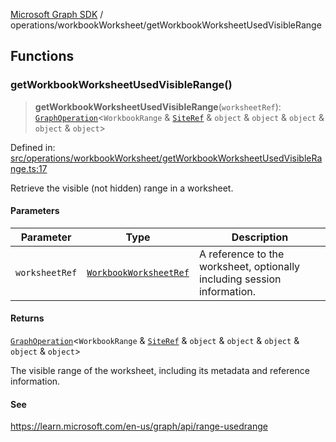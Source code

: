 [Microsoft Graph SDK](../../modules.md) / operations/workbookWorksheet/getWorkbookWorksheetUsedVisibleRange

## Functions

### getWorkbookWorksheetUsedVisibleRange()

> **getWorkbookWorksheetUsedVisibleRange**(`worksheetRef`): [`GraphOperation`](../../models/GraphOperation.md#graphoperation)\<`WorkbookRange` & [`SiteRef`](../../models/SiteRef.md#siteref) & `object` & `object` & `object` & `object` & `object`\>

Defined in: [src/operations/workbookWorksheet/getWorkbookWorksheetUsedVisibleRange.ts:17](https://github.com/Future-Secure-AI/microsoft-graph/blob/6f587d043e8277194e9b2feca914ab2cba9d258d/src/operations/workbookWorksheet/getWorkbookWorksheetUsedVisibleRange.ts#L17)

Retrieve the visible (not hidden) range in a worksheet.

#### Parameters

| Parameter | Type | Description |
| ------ | ------ | ------ |
| `worksheetRef` | [`WorkbookWorksheetRef`](../../models/WorkbookWorksheetRef.md#workbookworksheetref) | A reference to the worksheet, optionally including session information. |

#### Returns

[`GraphOperation`](../../models/GraphOperation.md#graphoperation)\<`WorkbookRange` & [`SiteRef`](../../models/SiteRef.md#siteref) & `object` & `object` & `object` & `object` & `object`\>

The visible range of the worksheet, including its metadata and reference information.

#### See

https://learn.microsoft.com/en-us/graph/api/range-usedrange
